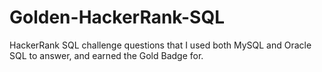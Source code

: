 # Golden-HackerRank-SQL
HackerRank SQL challenge questions that I used both MySQL and Oracle SQL to answer, and earned the Gold Badge for.
